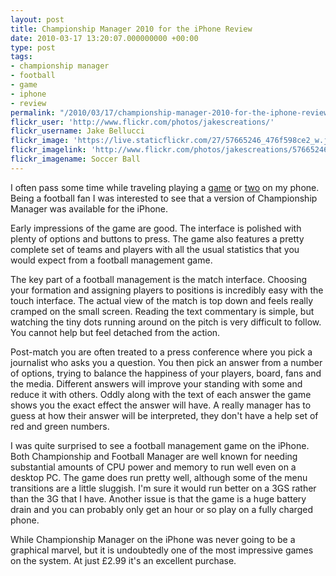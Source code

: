 ```yaml
---
layout: post
title: Championship Manager 2010 for the iPhone Review
date: 2010-03-17 13:20:07.000000000 +00:00
type: post
tags:
- championship manager
- football
- game
- iphone
- review
permalink: "/2010/03/17/championship-manager-2010-for-the-iphone-review/"
flickr_user: 'http://www.flickr.com/photos/jakescreations/'
flickr_username: Jake Bellucci
flickr_image: 'https://live.staticflickr.com/27/57665246_476f598ce2_w.jpg'
flickr_imagelink: 'http://www.flickr.com/photos/jakescreations/57665246/'
flickr_imagename: Soccer Ball
---
```

I often pass some time while traveling playing a <a href="http://andrewwilkinson.wordpress.com/2009/06/01/flightcontrol-review/">game</a> or <a href="http://andrewwilkinson.wordpress.com/2009/04/02/wolfenstein-3d-iphone-review/">two</a> on my phone. Being a football fan I was interested to see that a version of Championship Manager was available for the iPhone.

Early impressions of the game are good. The interface is polished with plenty of options and buttons to press. The game also features a pretty complete set of teams and players with all the usual statistics that you would expect from a football management game.

The key part of a football management is the match interface. Choosing your formation and assigning players to positions is incredibly easy with the touch interface. The actual view of the match is top down and feels really cramped on the small screen. Reading the text commentary is simple, but watching the tiny dots running around on the pitch is very difficult to follow. You cannot help but feel detached from the action.

Post-match you are often treated to a press conference where you pick a journalist who asks you a question. You then pick an answer from a number of options, trying to balance the happiness of your players, board, fans and the media. Different answers will improve your standing with some and reduce it with others. Oddly along with the text of each answer the game shows you the exact effect the answer will have. A really manager has to guess at how their answer will be interpreted, they don't have a help set of red and green numbers.

I was quite surprised to see a football management game on the iPhone. Both Championship and Football Manager are well known for needing substantial amounts of CPU power and memory to run well even on a desktop PC. The game does run pretty well, although some of the menu transitions are a little sluggish. I'm sure it would run better on a 3GS rather than the 3G that I have. Another issue is that the game is a huge battery drain and you can probably only get an hour or so play on a fully charged phone.

While Championship Manager on the iPhone was never going to be a graphical marvel, but it is undoubtedly one of the most impressive games on the system. At just £2.99 it's an excellent purchase.
